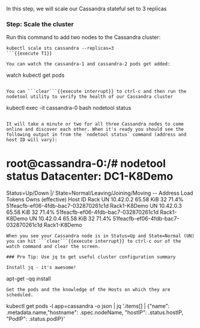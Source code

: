 In this step, we will scale our Cassandra stateful set to 3 replicas

### Step: Scale the cluster

Run this command to add two nodes to the Cassandra cluster:
```
kubectl scale sts cassandra --replicas=3
```{{execute T1}}

You can watch the cassandra-1 and cassandra-2 pods get added:
```
watch kubectl get pods
```{{execute T1}}

You can ```clear```{{execute interrupt}} to ctrl-c and then run the nodetool utility to verify the health of our Cassandra cluster
```
kubectl exec -it cassandra-0 bash
nodetool status
```{{execute T1}}

It will take a minute or two for all three Cassandra nodes to come online and discover each other. When it's ready you should see the following output in from the `nodetool status` command (address and host ID will vary):

```
root@cassandra-0:/# nodetool status
Datacenter: DC1-K8Demo
======================
Status=Up/Down
|/ State=Normal/Leaving/Joining/Moving
--  Address    Load       Tokens       Owns (effective)  Host ID                               Rack
UN  10.42.0.2  65.58 KiB  32           71.4%             51feacfb-ef06-4fdb-bac7-032870261c1d  Rack1-K8Demo
UN  10.42.0.3  65.58 KiB  32           71.4%             51feacfb-ef06-4fdb-bac7-032870261c1d  Rack1-K8Demo
UN  10.42.0.4  65.58 KiB  32           71.4%             51feacfb-ef06-4fdb-bac7-032870261c1d  Rack1-K8Demo
```
When you see your Cassandra node is in Status=Up and State=Normal (UN) you can hit ```clear```{{execute interrupt}} to ctrl-c our of the watch command and clear the screen.

### Pro Tip: Use jq to get useful cluster configuration summary

Install jq - it's awesome!
```
apt-get -qq install
```{{execute T1}}
Get the pods and the knowledge of the Hosts on which they are scheduled.

```
kubectl get pods -l app=cassandra -o json | jq '.items[] | {"name": .metadata.name,"hostname": .spec.nodeName, "hostIP": .status.hostIP, "PodIP": .status.podIP}'
```{{execute T1}}
